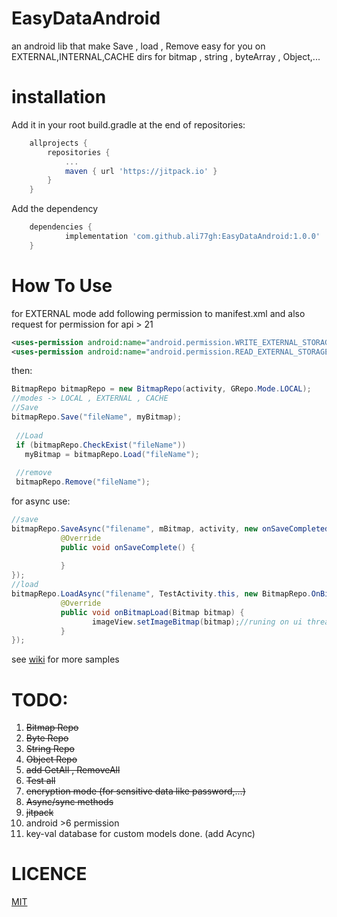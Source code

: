 # EasyDataAndroid
an android lib that make Save , load , Remove easy for you on EXTERNAL,INTERNAL,CACHE dirs 
for bitmap , string , byteArray , Object,...

# installation
Add it in your root build.gradle at the end of repositories:
~~~Groovy
	allprojects {
		repositories {
			...
			maven { url 'https://jitpack.io' }
		}
	}
~~~
Add the dependency
~~~Groovy
	dependencies {
	        implementation 'com.github.ali77gh:EasyDataAndroid:1.0.0'
	}
~~~

# How To Use
for EXTERNAL mode add following permission to manifest.xml and also request for permission for api > 21
~~~xml
<uses-permission android:name="android.permission.WRITE_EXTERNAL_STORAGE" />
<uses-permission android:name="android.permission.READ_EXTERNAL_STORAGE" />
~~~
then:
~~~java
BitmapRepo bitmapRepo = new BitmapRepo(activity, GRepo.Mode.LOCAL);
//modes -> LOCAL , EXTERNAL , CACHE
//Save
bitmapRepo.Save("fileName", myBitmap);
        
 //Load
 if (bitmapRepo.CheckExist("fileName"))
   myBitmap = bitmapRepo.Load("fileName");
        
 //remove
 bitmapRepo.Remove("fileName");
~~~
for async use:
~~~java
//save
bitmapRepo.SaveAsync("filename", mBitmap, activity, new onSaveCompleted() {
           @Override
           public void onSaveComplete() {
               
           }
});
//load
bitmapRepo.LoadAsync("filename", TestActivity.this, new BitmapRepo.OnBitmapLoad() {
           @Override
           public void onBitmapLoad(Bitmap bitmap) {
                  imageView.setImageBitmap(bitmap);//runing on ui thread
           }
});
~~~
see [wiki](https://github.com/ali77gh/EasyDataAndroid/wiki) for more samples

# TODO:
1. <s>Bitmap Repo</s>
2. <s>Byte Repo</s>
3. <s>String Repo</s>
4. <s>Object Repo</s>
5. <s>add GetAll , RemoveAll</s>
6. <s>Test all</s>
7. <s>encryption mode (for sensitive data like password,...) </s>
8. <s>Async/sync methods</s>
9. <s>jitpack</s>
10. android >6 permission
11. key-val database for custom models done. (add Acync)

# LICENCE
[MIT](https://github.com/ali77gh/EasyDataAndroid/blob/master/LICENSE)
